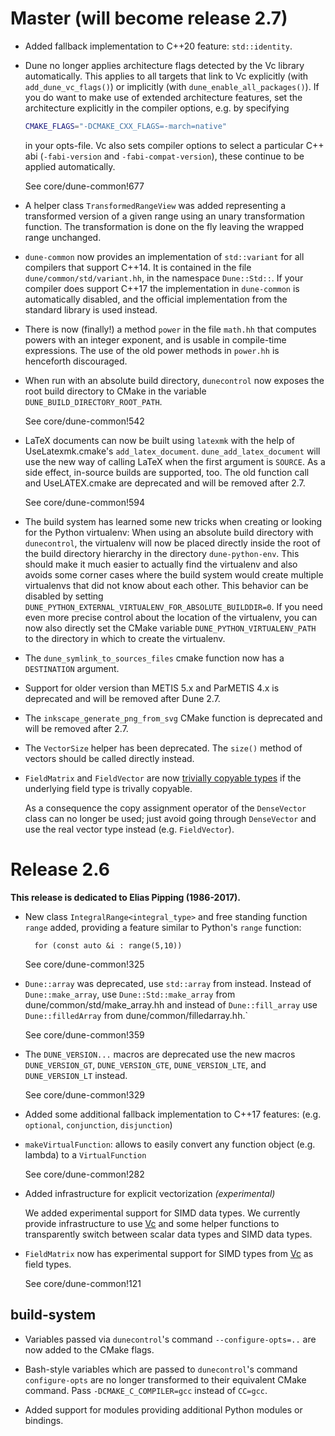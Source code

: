 # Master (will become release 2.7)

- Added fallback implementation to C++20 feature: `std::identity`.

- Dune no longer applies architecture flags detected by the Vc library
  automatically.  This applies to all targets that link to Vc explicitly (with
  `add_dune_vc_flags()`) or implicitly (with `dune_enable_all_packages()`).
  If you do want to make use of extended architecture features, set the
  architecture explicitly in the compiler options, e.g. by specifying
  ```sh
  CMAKE_FLAGS="-DCMAKE_CXX_FLAGS=-march=native"
  ```
  in your opts-file.  Vc also sets compiler options to select a particular C++
  abi (`-fabi-version` and `-fabi-compat-version`), these continue to be
  applied automatically.

  See core/dune-common!677

- A helper class `TransformedRangeView` was added representing a
  transformed version of a given range using an unary transformation
  function. The transformation is done on the fly leaving the wrapped
  range unchanged.

- `dune-common` now provides an implementation of `std::variant` for all compilers
  that support C++14.  It is contained in the file `dune/common/std/variant.hh`,
  in the namespace `Dune::Std::`.  If your compiler does support C++17 the
  implementation in `dune-common` is automatically disabled, and the official
  implementation from the standard library is used instead.

- There is now (finally!) a method `power` in the file `math.hh` that computes
  powers with an integer exponent, and is usable in compile-time expressions.
  The use of the old power methods in `power.hh` is henceforth discouraged.

-   When run with an absolute build directory, `dunecontrol` now exposes the root build
    directory to CMake in the variable `DUNE_BUILD_DIRECTORY_ROOT_PATH`.

    See core/dune-common!542

-   LaTeX documents can now be built using `latexmk` with the help of UseLatexmk.cmake's
    `add_latex_document`. `dune_add_latex_document` will use the new way of calling
    LaTeX when the first argument is `SOURCE`. As a side effect, in-source builds are
    supported, too. The old function call and UseLATEX.cmake are deprecated and will be
    removed after 2.7.

    See core/dune-common!594

-   The build system has learned some new tricks when creating or looking for the Python virtualenv:
    When using an absolute build directory with `dunecontrol`, the virtualenv will now be placed
    directly inside the root of the build directory hierarchy in the directory `dune-python-env`.
    This should make it much easier to actually find the virtualenv and also avoids some corner
    cases where the build system would create multiple virtualenvs that did not know about each
    other. This behavior can be disabled by setting
    `DUNE_PYTHON_EXTERNAL_VIRTUALENV_FOR_ABSOLUTE_BUILDDIR=0`.
    If you need even more precise control about the location of the virtualenv, you can now also
    directly set the CMake variable `DUNE_PYTHON_VIRTUALENV_PATH` to the directory in which to
    create the virtualenv.

-   The `dune_symlink_to_sources_files` cmake function now has a `DESTINATION` argument.

- Support for older version than METIS 5.x and ParMETIS 4.x is deprecated and will be
  removed after Dune 2.7.

- The `inkscape_generate_png_from_svg` CMake function is deprecated and will be removed
  after 2.7.

- The `VectorSize` helper has been deprecated.  The `size()` method of
  vectors should be called directly instead.

-   `FieldMatrix` and `FieldVector` are now [trivially copyable types]
    if the underlying field type is trivally copyable.

    As a consequence the copy assignment operator of the `DenseVector`
    class can no longer be used; just avoid going through
    `DenseVector` and use the real vector type instead
    (e.g. `FieldVector`).

    [trivially copyable types]: https://en.cppreference.com/w/cpp/named_req/TriviallyCopyable

# Release 2.6

**This release is dedicated to Elias Pipping (1986-2017).**

- New class `IntegralRange<integral_type>` and free standing function
  `range` added, providing a feature similar to Python's `range` function:
  ```
    for (const auto &i : range(5,10))
  ```
  See core/dune-common!325

- `Dune::array` was deprecated, use `std::array` from <array> instead.
   Instead of `Dune::make_array`, use `Dune::Std::make_array`
   from dune/common/std/make_array.hh
   and instead of `Dune::fill_array` use `Dune::filledArray`
   from dune/common/filledarray.hh.`

    See core/dune-common!359

- The `DUNE_VERSION...` macros are deprecated use the new macros
  `DUNE_VERSION_GT`, `DUNE_VERSION_GTE`, `DUNE_VERSION_LTE`, and
  `DUNE_VERSION_LT` instead.

    See core/dune-common!329

- Added some additional fallback implementation to C++17 features:
  (e.g. `optional`, `conjunction`, `disjunction`)

- `makeVirtualFunction`:
  allows to easily convert any function object (e.g. lambda) to a `VirtualFunction`

    See core/dune-common!282

- Added infrastructure for explicit vectorization *(experimental)*

    We added experimental support for SIMD data types. We currently
    provide infrastructure to use [Vc](https://github.com/VcDevel/Vc)
    and some helper functions to transparently switch between scalar data
    types and SIMD data types.

- `FieldMatrix` now has experimental support for SIMD types from
  [Vc](https://github.com/VcDevel/Vc) as field types.

    See core/dune-common!121

## build-system

- Variables passed via `dunecontrol`'s command `--configure-opts=..` are now
  added to the CMake flags.

- Bash-style variables which are passed to `dunecontrol`'s command `configure-opts`
  are no longer transformed to their equivalent CMake command. Pass
  `-DCMAKE_C_COMPILER=gcc` instead of `CC=gcc`.

- Added support for modules providing additional Python modules or bindings.

